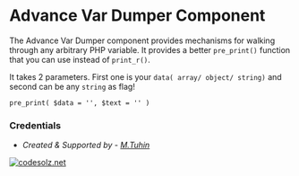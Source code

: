 Advance Var Dumper Component
==============================

The Advance Var Dumper component provides mechanisms for walking through any arbitrary
PHP variable. It provides a better `pre_print()` function that you can use instead
of `print_r()`.

It takes 2 parameters. First one is your `data( array/ object/ string)` and second can be any `string` as flag!

`pre_print( $data = '', $text = '' )`




### Credentials
- *Created & Supported by - [M.Tuhin](https://codesolz.net/)*

<a href="https://codesolz.net">
  <img src="https://codesolz.net/images/brand-logo/logo.png" alt="codesolz.net"/>
</a>

